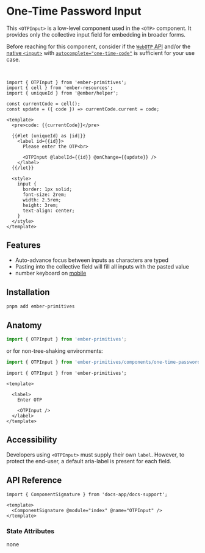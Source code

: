 # One-Time Password Input

This `<OTPInput>` is a low-level component used in the `<OTP>` component. It provides only the collective input field for embedding in broader forms.


<Callout>

Before reaching for this component, consider if the [`WebOTP` API](https://developer.mozilla.org/en-US/docs/Web/API/WebOTP_API) and/or the [native `<input>`](https://developer.mozilla.org/en-US/docs/Web/HTML/Element/input) with [`autocomplete="one-time-code"`](https://developer.mozilla.org/en-US/docs/Web/HTML/Attributes/autocomplete#browser_compatibility) is sufficient for your use case. 

</Callout>
<br>


<div class="featured-demo">

```gjs live preview
import { OTPInput } from 'ember-primitives';
import { cell } from 'ember-resources';
import { uniqueId } from '@ember/helper';

const currentCode = cell();
const update = ({ code }) => currentCode.current = code;

<template>
  <pre>code: {{currentCode}}</pre>

  {{#let (uniqueId) as |id|}}
    <label id={{id}}>
      Please enter the OTP<br>

      <OTPInput @labelId={{id}} @onChange={{update}} />
    </label>
  {{/let}}

  <style>
    input {
      border: 1px solid;
      font-size: 2rem;
      width: 2.5rem;
      height: 3rem;
      text-align: center;
    }
  </style>
</template>
```

</div>

## Features

* Auto-advance focus between inputs as characters are typed
* Pasting into the collective field will fill all inputs with the pasted value
* number keyboard on [mobile](https://developer.mozilla.org/docs/Web/HTML/Global_attributes/inputmode)

## Installation

```bash
pnpm add ember-primitives
```

## Anatomy

```js 
import { OTPInput } from 'ember-primitives';
```

or for non-tree-shaking environments:
```js 
import { OTPInput } from 'ember-primitives/components/one-time-password';
```


```gjs 
import { OTPInput } from 'ember-primitives';

<template>

  <label>
    Enter OTP

    <OTPInput />
  </label>
</template>
```


## Accessibility

Developers using `<OTPInput>` must supply their own `label`. 
However, to protect the end-user, a default aria-label is present for each field.


## API Reference

```gjs live no-shadow
import { ComponentSignature } from 'docs-app/docs-support';

<template>
  <ComponentSignature @module="index" @name="OTPInput" />
</template>
```
### State Attributes

none

[^sms]: noting that SMS is not the *most secure* form of 2FA, and for applications that truly need secure logic, you'll want an authenticator app. See [this article for a high level overview of the reasoning](https://www.securemac.com/news/is-sms-for-2fa-insecure)
